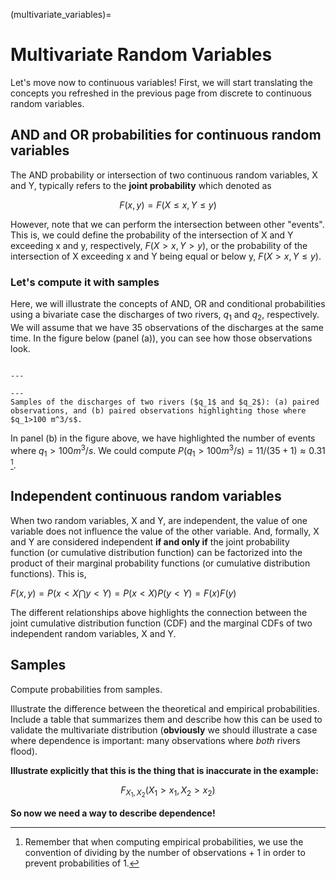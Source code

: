 (multivariate_variables)=
# Multivariate Random Variables

Let's move now to continuous variables! First, we will start translating the concepts you refreshed in the previous page from discrete to continuous random variables.

## AND and OR probabilities for continuous random variables

The AND probability or intersection of two continuous random variables, X and Y, typically refers to the **joint probability** which denoted as

$$
F(x, y) = F(X \leq x, Y \leq y)
$$

However, note that we can perform the intersection between other "events". This is, we could define the probability of the intersection of X and Y exceeding x and y, respectively, $F(X > x, Y > y)$, or the probability of the intersection of X exceeding x and Y being equal or below y, $F(X > x, Y \leq y)$.

### Let's compute it with samples

Here, we will illustrate the concepts of AND, OR and conditional probabilities using a bivariate case the discharges of two rivers, $q_1$ and $q_2$, respectively. We will assume that we have 35 observations of the discharges at the same time. In the figure below (panel (a)), you can see how those observations look.

```{figure} ../figures/samples_marginal.png

---

---
Samples of the discharges of two rivers ($q_1$ and $q_2$): (a) paired observations, and (b) paired observations highlighting those where $q_1>100 m^3/s$.
```

In panel (b) in the figure above, we have highlighted the number of events where $q_1>100 m^3/s$. We could compute $P(q_1>100 m^3/s) = 11/(35+1) \approx 0.31$ [^note].

## Independent continuous random variables

When two random variables, X and Y, are independent, the value of one variable does not influence the value of the other variable. And, formally, X and Y are considered independent **if and only if** the joint probability function (or cumulative distribution function) can be factorized into the product of their marginal probability functions (or cumulative distribution functions). This is, 

$F(x, y) = P(x<X \bigcap y<Y ) = P(x<X)P(y<Y) = F(x)F(y)$

The different relationships above highlights the connection between the joint cumulative distribution function (CDF) and the marginal CDFs of two independent random variables, X and Y.

## Samples

Compute probabilities from samples.

Illustrate the difference between the theoretical and empirical probabilities. Include a table that summarizes them and describe how this can be used to validate the multivariate distribution (**obviously** we should illustrate a case where dependence is important: many observations where _both_ rivers flood).

**Illustrate explicitly that this is the thing that is inaccurate in the example:**

$$
F_{X_1,X_2}(X_1>x_1,X_2>x_2)
$$

**So now we need a way to describe dependence!** 

[^note]: Remember that when computing empirical probabilities, we use the convention of dividing by the number of observations + 1 in order to prevent probabilities of 1.